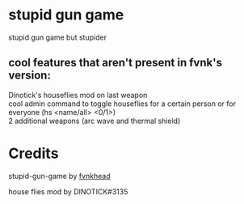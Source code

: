 # stupid gun game
stupid gun game but stupider

## cool features that aren't present in fvnk's version:
Dinotick's houseflies mod on last weapon <br />
cool admin command to toggle houseflies for a certain person or for everyone (hs <name/all> <0/1>) <br />
2 additional weapons (arc wave and thermal shield)
# Credits
stupid-gun-game by [fvnkhead](https://github.com/fvnkhead) 

house flies mod by DINOTICK#3135

